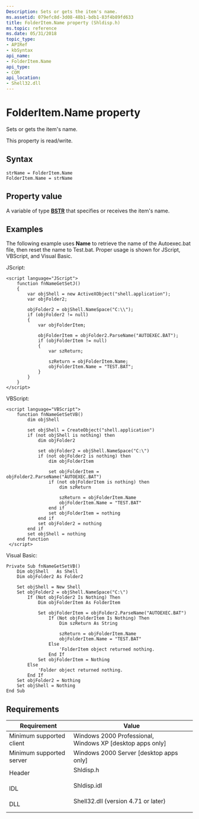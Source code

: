 ```yaml
---
Description: Sets or gets the item's name.
ms.assetid: 079efc8d-3d08-48b1-bdb1-83f4b89fd633
title: FolderItem.Name property (Shldisp.h)
ms.topic: reference
ms.date: 05/31/2018
topic_type: 
- APIRef
- kbSyntax
api_name: 
- FolderItem.Name
api_type: 
- COM
api_location: 
- Shell32.dll
---
```


# FolderItem.Name property

Sets or gets the item's name.

This property is read/write.

## Syntax


```JScript
strName = FolderItem.Name
FolderItem.Name = strName
```



## Property value

A variable of type [**BSTR**](/previous-versions/windows/desktop/automat/bstr) that specifies or receives the item's name.

## Examples

The following example uses **Name** to retrieve the name of the Autoexec.bat file, then reset the name to Test.bat. Proper usage is shown for JScript, VBScript, and Visual Basic.

JScript:


```JScript
<script language="JScript">
    function fnNameGetSetJ()
    {
        var objShell = new ActiveXObject("shell.application");
        var objFolder2;
        
        objFolder2 = objShell.NameSpace("C:\\");
        if (objFolder2 != null)
        {
            var objFolderItem;
            
            objFolderItem = objFolder2.ParseName("AUTOEXEC.BAT");
            if (objFolderItem != null)
            {
                var szReturn;
                
                szReturn = objFolderItem.Name;
                objFolderItem.Name = "TEST.BAT";
            }
        }
    }
</script>
```



VBScript:


```VB
<script language="VBScript">
    function fnNameGetSetVB()
        dim objShell
        
        set objShell = CreateObject("shell.application")
        if (not objShell is nothing) then
            dim objFolder2
                
            set objFolder2 = objShell.NameSpace("C:\")
            if (not objFolder2 is nothing) then
                dim objFolderItem
                        
                set objFolderItem = objFolder2.ParseName("AUTOEXEC.BAT")
                if (not objFolderItem is nothing) then
                    dim szReturn
                                
                    szReturn = objFolderItem.Name
                    objFolderItem.Name = "TEST.BAT"
                end if
                set objFolderItem = nothing
            end if
            set objFolder2 = nothing
        end if
        set objShell = nothing
    end function
 </script>
```



Visual Basic:


```VB
Private Sub fnNameGetSetVB()
    Dim objShell   As Shell
    Dim objFolder2 As Folder2
    
    Set objShell = New Shell
    Set objFolder2 = objShell.NameSpace("C:\")
        If (Not objFolder2 Is Nothing) Then
            Dim objFolderItem As FolderItem
            
            Set objFolderItem = objFolder2.ParseName("AUTOEXEC.BAT")
                If (Not objFolderItem Is Nothing) Then
                    Dim szReturn As String
                    
                    szReturn = objFolderItem.Name
                    objFolderItem.Name = "TEST.BAT"
                Else
                    'FolderItem object returned nothing.
                End If
            Set objFolderItem = Nothing
        Else
            'Folder object returned nothing.
        End If
    Set objFolder2 = Nothing
    Set objShell = Nothing
End Sub
```



## Requirements



| Requirement | Value |
|-------------------------------------|----------------------------------------------------------------------------------------------------------------|
| Minimum supported client<br/> | Windows 2000 Professional, Windows XP \[desktop apps only\]<br/>                                         |
| Minimum supported server<br/> | Windows 2000 Server \[desktop apps only\]<br/>                                                           |
| Header<br/>                   | <dl> <dt>Shldisp.h</dt> </dl>                           |
| IDL<br/>                      | <dl> <dt>Shldisp.idl</dt> </dl>                         |
| DLL<br/>                      | <dl> <dt>Shell32.dll (version 4.71 or later)</dt> </dl> |



 

 
